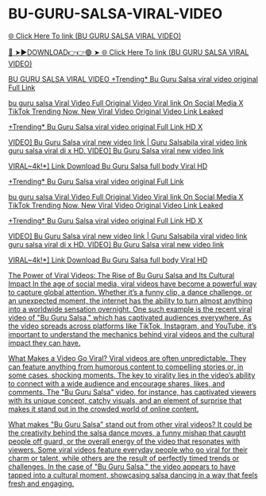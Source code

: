 # BU-GURU-SALSA-VIRAL-VIDEO
 <a href="http://plorix.cfd/cvbnstfaf"> 🌐 Click Here To link (BU GURU SALSA VIRAL VIDEO) 
 
🔴 ➤►DOWNLOAD👉👉🟢 ➤<a href="http://plorix.cfd/cvbnstfaf"> 🌐 Click Here To link (BU GURU SALSA VIRAL VIDEO) 

BU GURU SALSA VIRAL VIDEO
+Trending* Bu Guru Salsa viral video original Full Link

bu guru salsa Viral Video Full Original Video Viral link On Social Media X TikTok Trending Now. New Viral Video Original Video Link Leaked

+Trending* Bu Guru Salsa viral video original Full Link HD X

VIDEO] Bu Guru Salsa viral new video link | Guru Salsabila viral video link guru salsa viral di x HD. VIDEO] Bu Guru Salsa viral new video link

VIRAL~4k!*] Link Download Bu Guru Salsa full body Viral HD

+Trending* Bu Guru Salsa viral video original Full Link

bu guru salsa Viral Video Full Original Video Viral link On Social Media X TikTok Trending Now. New Viral Video Original Video Link Leaked

+Trending* Bu Guru Salsa viral video original Full Link HD X

VIDEO] Bu Guru Salsa viral new video link | Guru Salsabila viral video link guru salsa viral di x HD. VIDEO] Bu Guru Salsa viral new video link

VIRAL~4k!*] Link Download Bu Guru Salsa full body Viral HD


The Power of Viral Videos: The Rise of Bu Guru Salsa and Its Cultural Impact
In the age of social media, viral videos have become a powerful way to capture global attention. Whether it’s a funny clip, a dance challenge, or an unexpected moment, the internet has the ability to turn almost anything into a worldwide sensation overnight. One such example is the recent viral video of "Bu Guru Salsa," which has captivated audiences everywhere. As the video spreads across platforms like TikTok, Instagram, and YouTube, it’s important to understand the mechanics behind viral videos and the cultural impact they can have.

What Makes a Video Go Viral?
Viral videos are often unpredictable. They can feature anything from humorous content to compelling stories or, in some cases, shocking moments. The key to virality lies in the video’s ability to connect with a wide audience and encourage shares, likes, and comments. The "Bu Guru Salsa" video, for instance, has captivated viewers with its unique concept, catchy visuals, and an element of surprise that makes it stand out in the crowded world of online content.

What makes "Bu Guru Salsa" stand out from other viral videos? It could be the creativity behind the salsa dance moves, a funny mishap that caught people off guard, or the overall energy of the video that resonates with viewers. Some viral videos feature everyday people who go viral for their charm or talent, while others are the result of perfectly timed trends or challenges. In the case of "Bu Guru Salsa," the video appears to have tapped into a cultural moment, showcasing salsa dancing in a way that feels fresh and engaging.
